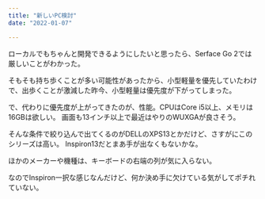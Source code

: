 ```yaml
---
title: "新しいPC検討"
date: "2022-01-07"

---
```


ローカルでもちゃんと開発できるようにしたいと思ったら、Serface Go 2では厳しいことがわかった。

そもそも持ち歩くことが多い可能性があったから、小型軽量を優先していたわけで、出歩くことが激減した昨今、小型軽量は優先度が下がってしまった。

で、代わりに優先度が上がってきたのが、性能。CPUはCore i5以上、メモリは16GBは欲しい。
画面も13インチ以上で最近はやりのWUXGAが良さそう。

そんな条件で絞り込んで出てくるのがDELLのXPS13とかだけど、さすがにこのシリーズは高い。
Inspiron13だとまあ手が出なくもないかな。

ほかのメーカーや機種は、キーボードの右端の列が気に入らない。

なのでInspiron一択な感じなんだけど、何か決め手に欠けている気がしてポチれていない。

